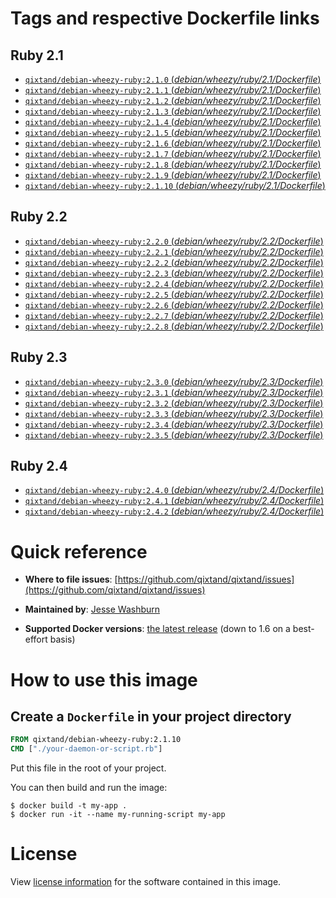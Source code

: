 # Tags and respective Dockerfile links

## Ruby 2.1
- [`qixtand/debian-wheezy-ruby:2.1.0` (*debian/wheezy/ruby/2.1/Dockerfile*)](https://github.com/qixtand/qixtand/blob/b35da83641a48b1afd7ae4d525daef7dd189e10c/ruby/2.1/debian/wheezy/Dockerfile)
- [`qixtand/debian-wheezy-ruby:2.1.1` (*debian/wheezy/ruby/2.1/Dockerfile*)](https://github.com/qixtand/qixtand/blob/0d9d63b4b2aedf815345cbfafdf0efe756f77664/ruby/2.1/debian/wheezy/Dockerfile)
- [`qixtand/debian-wheezy-ruby:2.1.2` (*debian/wheezy/ruby/2.1/Dockerfile*)](https://github.com/qixtand/qixtand/blob/5518af18d20c1c9f4e20a01011f97cf66a844c28/ruby/2.1/debian/wheezy/Dockerfile)
- [`qixtand/debian-wheezy-ruby:2.1.3` (*debian/wheezy/ruby/2.1/Dockerfile*)](https://github.com/qixtand/qixtand/blob/f38db22e7a4b7913184e15d11712420957fee036/ruby/2.1/debian/wheezy/Dockerfile)
- [`qixtand/debian-wheezy-ruby:2.1.4` (*debian/wheezy/ruby/2.1/Dockerfile*)](https://github.com/qixtand/qixtand/blob/a4ffc5631678ec7d1e28077bcb0592dabcc467b7/ruby/2.1/debian/wheezy/Dockerfile)
- [`qixtand/debian-wheezy-ruby:2.1.5` (*debian/wheezy/ruby/2.1/Dockerfile*)](https://github.com/qixtand/qixtand/blob/7d6ee26dbde92b5ff925383542992e10b543462b/ruby/2.1/debian/wheezy/Dockerfile)
- [`qixtand/debian-wheezy-ruby:2.1.6` (*debian/wheezy/ruby/2.1/Dockerfile*)](https://github.com/qixtand/qixtand/blob/b86b9034cf4d50f44ec5dbbff4f1b4136ceff6d5/ruby/2.1/debian/wheezy/Dockerfile)
- [`qixtand/debian-wheezy-ruby:2.1.7` (*debian/wheezy/ruby/2.1/Dockerfile*)](https://github.com/qixtand/qixtand/blob/5bed2c58e6e0c2728c7284a070740550c700484b/ruby/2.1/debian/wheezy/Dockerfile)
- [`qixtand/debian-wheezy-ruby:2.1.8` (*debian/wheezy/ruby/2.1/Dockerfile*)](https://github.com/qixtand/qixtand/blob/53dadbed05586a8137720a21bdf8116ab635ae41/ruby/2.1/debian/wheezy/Dockerfile)
- [`qixtand/debian-wheezy-ruby:2.1.9` (*debian/wheezy/ruby/2.1/Dockerfile*)](https://github.com/qixtand/qixtand/blob/b953fbeedcf3f440f6755e33dbcdf6527af62f9a/ruby/2.1/debian/wheezy/Dockerfile)
- [`qixtand/debian-wheezy-ruby:2.1.10` (*debian/wheezy/ruby/2.1/Dockerfile*)](https://github.com/qixtand/qixtand/blob/f44aa713bc647d629d37c6a281cb22da0c765841/ruby/2.1/debian/wheezy/Dockerfile)

## Ruby 2.2
- [`qixtand/debian-wheezy-ruby:2.2.0` (*debian/wheezy/ruby/2.2/Dockerfile*)](https://github.com/qixtand/qixtand/blob/c52e9ee5de3a51a63226704d35a46f317e3aa3d2/ruby/2.2/debian/wheezy/Dockerfile)
- [`qixtand/debian-wheezy-ruby:2.2.1` (*debian/wheezy/ruby/2.2/Dockerfile*)](https://github.com/qixtand/qixtand/blob/9a6ecd1cc0bc0702bd9f04a689485696fc96a2b2/ruby/2.2/debian/wheezy/Dockerfile)
- [`qixtand/debian-wheezy-ruby:2.2.2` (*debian/wheezy/ruby/2.2/Dockerfile*)](https://github.com/qixtand/qixtand/blob/454f39ba4e870aea36ebfa8d2648dc5b419d569f/ruby/2.2/debian/wheezy/Dockerfile)
- [`qixtand/debian-wheezy-ruby:2.2.3` (*debian/wheezy/ruby/2.2/Dockerfile*)](https://github.com/qixtand/qixtand/blob/189ffe51df7b2c013c3ca212171485c0c73ba4ac/ruby/2.2/debian/wheezy/Dockerfile)
- [`qixtand/debian-wheezy-ruby:2.2.4` (*debian/wheezy/ruby/2.2/Dockerfile*)](https://github.com/qixtand/qixtand/blob/c7340101467cb52869d29335b97bde432e0754f5/ruby/2.2/debian/wheezy/Dockerfile)
- [`qixtand/debian-wheezy-ruby:2.2.5` (*debian/wheezy/ruby/2.2/Dockerfile*)](https://github.com/qixtand/qixtand/blob/1a281a748851dd9762ffaf47fe05054fcaf2471b/ruby/2.2/debian/wheezy/Dockerfile)
- [`qixtand/debian-wheezy-ruby:2.2.6` (*debian/wheezy/ruby/2.2/Dockerfile*)](https://github.com/qixtand/qixtand/blob/ba41191e04aaa915e65b3b68a1c788f1eb06e130/ruby/2.2/debian/wheezy/Dockerfile)
- [`qixtand/debian-wheezy-ruby:2.2.7` (*debian/wheezy/ruby/2.2/Dockerfile*)](https://github.com/qixtand/qixtand/blob/cb4300c79235553aa3432d11178538f8ff905989/ruby/2.2/debian/wheezy/Dockerfile)
- [`qixtand/debian-wheezy-ruby:2.2.8` (*debian/wheezy/ruby/2.2/Dockerfile*)](https://github.com/qixtand/qixtand/blob/d7342cc3143c2ed9399699c844f6d6ddf4849760/ruby/2.2/debian/wheezy/Dockerfile)

## Ruby 2.3
- [`qixtand/debian-wheezy-ruby:2.3.0` (*debian/wheezy/ruby/2.3/Dockerfile*)](https://github.com/qixtand/qixtand/blob/35b3b6fff806b3d0044dcbdc5db735d8eadd3b57/ruby/2.3/debian/wheezy/Dockerfile)
- [`qixtand/debian-wheezy-ruby:2.3.1` (*debian/wheezy/ruby/2.3/Dockerfile*)](https://github.com/qixtand/qixtand/blob/36ae5d6a8061525d74c13b8e752389537d640dc3/ruby/2.3/debian/wheezy/Dockerfile)
- [`qixtand/debian-wheezy-ruby:2.3.2` (*debian/wheezy/ruby/2.3/Dockerfile*)](https://github.com/qixtand/qixtand/blob/74275cdce443e7bfa8f36786f63afe6e8f5167f7/ruby/2.3/debian/wheezy/Dockerfile)
- [`qixtand/debian-wheezy-ruby:2.3.3` (*debian/wheezy/ruby/2.3/Dockerfile*)](https://github.com/qixtand/qixtand/blob/2e93f2991b3515d46def2aaffa5e6ac29a1293a0/ruby/2.3/debian/wheezy/Dockerfile)
- [`qixtand/debian-wheezy-ruby:2.3.4` (*debian/wheezy/ruby/2.3/Dockerfile*)](https://github.com/qixtand/qixtand/blob/e6009c90da416577e32c9a5973ccee741ee1ab4c/ruby/2.3/debian/wheezy/Dockerfile)
- [`qixtand/debian-wheezy-ruby:2.3.5` (*debian/wheezy/ruby/2.3/Dockerfile*)](https://github.com/qixtand/qixtand/blob/89971f6e7e502b98788d94fe3ac9a31d9b689625/ruby/2.3/debian/wheezy/Dockerfile)

## Ruby 2.4
- [`qixtand/debian-wheezy-ruby:2.4.0` (*debian/wheezy/ruby/2.4/Dockerfile*)](https://github.com/qixtand/qixtand/blob/deca347bb31877d48d2e8b169c10171697f3b1be/ruby/2.4/debian/wheezy/Dockerfile)
- [`qixtand/debian-wheezy-ruby:2.4.1` (*debian/wheezy/ruby/2.4/Dockerfile*)](https://github.com/qixtand/qixtand/blob/0ee106a8fe580d910569a3899a5e01b5f09211c6/ruby/2.4/debian/wheezy/Dockerfile)
- [`qixtand/debian-wheezy-ruby:2.4.2` (*debian/wheezy/ruby/2.4/Dockerfile*)](https://github.com/qixtand/qixtand/blob/ee06f56e2e58aad914320228c91f21c7d153214e/ruby/2.4/debian/wheezy/Dockerfile)

# Quick reference
-	**Where to file issues**:
	[https://github.com/qixtand/qixtand/issues](https://github.com/qixtand/qixtand/issues)

-	**Maintained by**:
	[Jesse Washburn](https://github.com/qixtand/qixtand)

-	**Supported Docker versions**:
	[the latest release](https://github.com/docker/docker-ce/releases/latest) (down to 1.6 on a best-effort basis)

# How to use this image

## Create a `Dockerfile` in your project directory

```dockerfile
FROM qixtand/debian-wheezy-ruby:2.1.10
CMD ["./your-daemon-or-script.rb"]
```

Put this file in the root of your project.

You can then build and run the image:

```console
$ docker build -t my-app .
$ docker run -it --name my-running-script my-app
```

# License
View [license information](https://www.ruby-lang.org/en/about/license.txt) for the software contained in this image.
